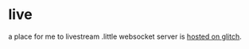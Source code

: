 # live

a place for me to livestream .little websocket server is [hosted on glitch](https://glitch.com/edit/#!/plucky-basin?path=server.js:1:1).